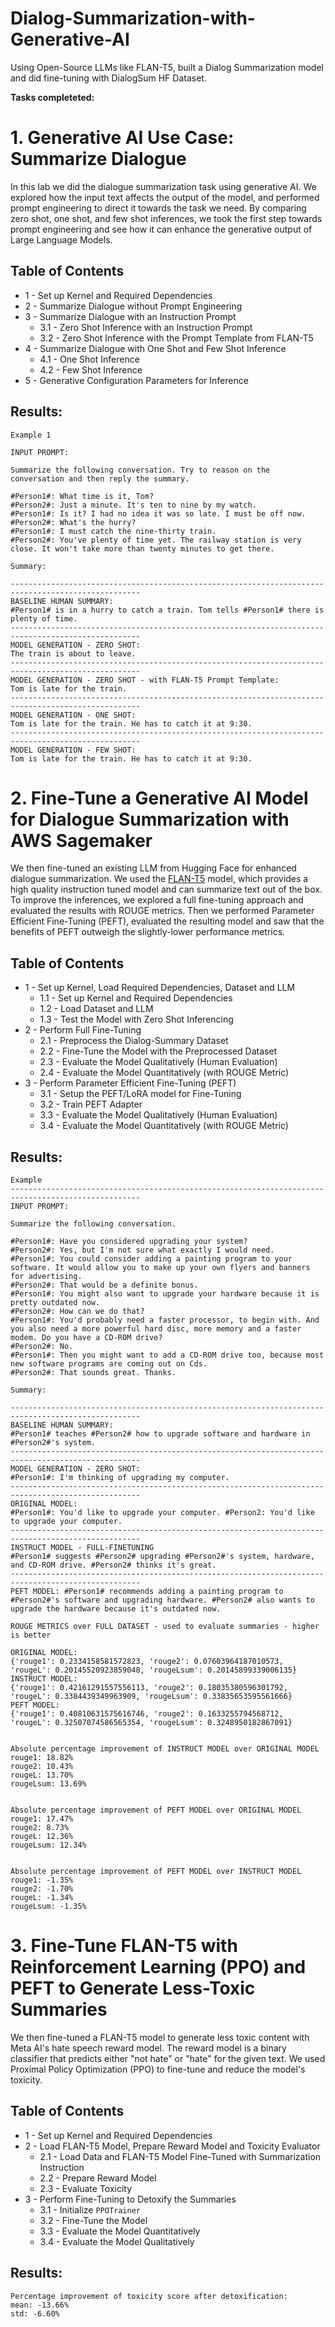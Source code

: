 # Dialog-Summarization-with-Generative-AI

Using Open-Source LLMs like FLAN-T5, built a Dialog Summarization model and did fine-tuning with DialogSum HF Dataset.

**Tasks completeted:**
# 1. Generative AI Use Case: Summarize Dialogue

In this lab we did the dialogue summarization task using generative AI. We explored how the input text affects the output of the model, and performed prompt engineering to direct it towards the task we need. By comparing zero shot, one shot, and few shot inferences, we took the first step towards prompt engineering and see how it can enhance the generative output of Large Language Models.

## Table of Contents
- 1 - Set up Kernel and Required Dependencies
- 2 - Summarize Dialogue without Prompt Engineering
- 3 - Summarize Dialogue with an Instruction Prompt
  - 3.1 - Zero Shot Inference with an Instruction Prompt
  - 3.2 - Zero Shot Inference with the Prompt Template from FLAN-T5
- 4 - Summarize Dialogue with One Shot and Few Shot Inference
  - 4.1 - One Shot Inference
  - 4.2 - Few Shot Inference
- 5 - Generative Configuration Parameters for Inference

## Results:
```
Example 1

INPUT PROMPT:
  
Summarize the following conversation. Try to reason on the conversation and then reply the summary.  
  
#Person1#: What time is it, Tom?  
#Person2#: Just a minute. It's ten to nine by my watch.  
#Person1#: Is it? I had no idea it was so late. I must be off now.  
#Person2#: What's the hurry?  
#Person1#: I must catch the nine-thirty train.  
#Person2#: You've plenty of time yet. The railway station is very close. It won't take more than twenty minutes to get there.  
  
Summary:  
  
---------------------------------------------------------------------------------------------------
BASELINE HUMAN SUMMARY:
#Person1# is in a hurry to catch a train. Tom tells #Person1# there is plenty of time.
---------------------------------------------------------------------------------------------------
MODEL GENERATION - ZERO SHOT:
The train is about to leave.
---------------------------------------------------------------------------------------------------
MODEL GENERATION - ZERO SHOT - with FLAN-T5 Prompt Template:
Tom is late for the train.
---------------------------------------------------------------------------------------------------
MODEL GENERATION - ONE SHOT:
Tom is late for the train. He has to catch it at 9:30.
---------------------------------------------------------------------------------------------------
MODEL GENERATION - FEW SHOT:
Tom is late for the train. He has to catch it at 9:30.
```



# 2. Fine-Tune a Generative AI Model for Dialogue Summarization with AWS Sagemaker

We then fine-tuned an existing LLM from Hugging Face for enhanced dialogue summarization. We used the [FLAN-T5](https://huggingface.co/docs/transformers/model_doc/flan-t5) model, which provides a high quality instruction tuned model and can summarize text out of the box. To improve the inferences, we explored a full fine-tuning approach and evaluated the results with ROUGE metrics. Then we performed Parameter Efficient Fine-Tuning (PEFT), evaluated the resulting model and saw that the benefits of PEFT outweigh the slightly-lower performance metrics.

## Table of Contents
- 1 - Set up Kernel, Load Required Dependencies, Dataset and LLM
  - 1.1 - Set up Kernel and Required Dependencies
  - 1.2 - Load Dataset and LLM
  - 1.3 - Test the Model with Zero Shot Inferencing
- 2 - Perform Full Fine-Tuning
  - 2.1 - Preprocess the Dialog-Summary Dataset
  - 2.2 - Fine-Tune the Model with the Preprocessed Dataset
  - 2.3 - Evaluate the Model Qualitatively (Human Evaluation)
  - 2.4 - Evaluate the Model Quantitatively (with ROUGE Metric)
- 3 - Perform Parameter Efficient Fine-Tuning (PEFT)
  - 3.1 - Setup the PEFT/LoRA model for Fine-Tuning
  - 3.2 - Train PEFT Adapter
  - 3.3 - Evaluate the Model Qualitatively (Human Evaluation)
  - 3.4 - Evaluate the Model Quantitatively (with ROUGE Metric)

## Results:
```
Example
---------------------------------------------------------------------------------------------------
INPUT PROMPT:

Summarize the following conversation.

#Person1#: Have you considered upgrading your system?
#Person2#: Yes, but I'm not sure what exactly I would need.
#Person1#: You could consider adding a painting program to your software. It would allow you to make up your own flyers and banners for advertising.
#Person2#: That would be a definite bonus.
#Person1#: You might also want to upgrade your hardware because it is pretty outdated now.
#Person2#: How can we do that?
#Person1#: You'd probably need a faster processor, to begin with. And you also need a more powerful hard disc, more memory and a faster modem. Do you have a CD-ROM drive?
#Person2#: No.
#Person1#: Then you might want to add a CD-ROM drive too, because most new software programs are coming out on Cds.
#Person2#: That sounds great. Thanks.

Summary:

---------------------------------------------------------------------------------------------------
BASELINE HUMAN SUMMARY:
#Person1# teaches #Person2# how to upgrade software and hardware in #Person2#'s system.
---------------------------------------------------------------------------------------------------
MODEL GENERATION - ZERO SHOT:
#Person1#: I'm thinking of upgrading my computer.
---------------------------------------------------------------------------------------------------
ORIGINAL MODEL:
#Person1#: You'd like to upgrade your computer. #Person2: You'd like to upgrade your computer.
---------------------------------------------------------------------------------------------------
INSTRUCT MODEL - FULL-FINETUNING
#Person1# suggests #Person2# upgrading #Person2#'s system, hardware, and CD-ROM drive. #Person2# thinks it's great.
---------------------------------------------------------------------------------------------------
PEFT MODEL: #Person1# recommends adding a painting program to #Person2#'s software and upgrading hardware. #Person2# also wants to upgrade the hardware because it's outdated now.
```
```
ROUGE METRICS over FULL DATASET - used to evaluate summaries - higher is better

ORIGINAL MODEL:
{'rouge1': 0.2334158581572823, 'rouge2': 0.07603964187010573, 'rougeL': 0.20145520923859048, 'rougeLsum': 0.20145899339006135}
INSTRUCT MODEL:
{'rouge1': 0.42161291557556113, 'rouge2': 0.18035380596301792, 'rougeL': 0.3384439349963909, 'rougeLsum': 0.33835653595561666}
PEFT MODEL:
{'rouge1': 0.40810631575616746, 'rouge2': 0.1633255794568712, 'rougeL': 0.32507074586565354, 'rougeLsum': 0.3248950182867091}


Absolute percentage improvement of INSTRUCT MODEL over ORIGINAL MODEL
rouge1: 18.82%
rouge2: 10.43%
rougeL: 13.70%
rougeLsum: 13.69%


Absolute percentage improvement of PEFT MODEL over ORIGINAL MODEL
rouge1: 17.47%
rouge2: 8.73%
rougeL: 12.36%
rougeLsum: 12.34%


Absolute percentage improvement of PEFT MODEL over INSTRUCT MODEL
rouge1: -1.35%
rouge2: -1.70%
rougeL: -1.34%
rougeLsum: -1.35%
```

# 3. Fine-Tune FLAN-T5 with Reinforcement Learning (PPO) and PEFT to Generate Less-Toxic Summaries

We then fine-tuned a FLAN-T5 model to generate less toxic content with Meta AI's hate speech reward model. The reward model is a binary classifier that predicts either "not hate" or "hate" for the given text. We used Proximal Policy Optimization (PPO) to fine-tune and reduce the model's toxicity.

## Table of Contents
- 1 - Set up Kernel and Required Dependencies
- 2 - Load FLAN-T5 Model, Prepare Reward Model and Toxicity Evaluator
  - 2.1 - Load Data and FLAN-T5 Model Fine-Tuned with Summarization Instruction
  - 2.2 - Prepare Reward Model
  - 2.3 - Evaluate Toxicity
- 3 - Perform Fine-Tuning to Detoxify the Summaries
  - 3.1 - Initialize `PPOTrainer`
  - 3.2 - Fine-Tune the Model
  - 3.3 - Evaluate the Model Quantitatively
  - 3.4 - Evaluate the Model Qualitatively
 ## Results:
```
Percentage improvement of toxicity score after detoxification:
mean: -13.66%
std: -6.60%
```

